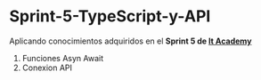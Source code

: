 # Sprint-5-TypeScript-y-API
Aplicando conocimientos adquiridos en el __Sprint 5 de [It Academy](https://www.barcelonactiva.cat/es/itacademy)__
1. Funciones Asyn Await 
2. Conexion API

